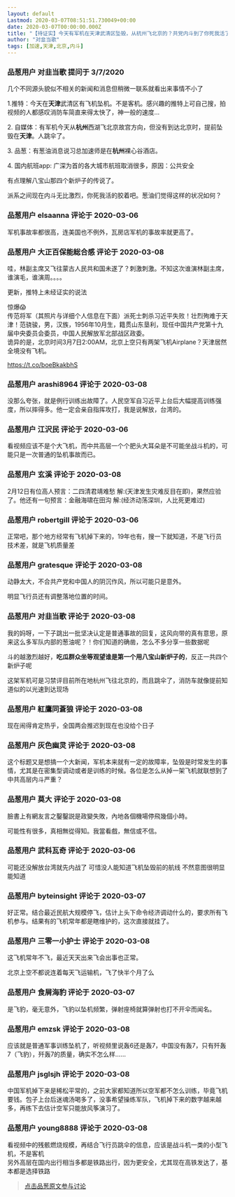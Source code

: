 ```yaml
---
layout: default
Lastmod: 2020-03-07T08:51:51.730049+00:00
date: 2020-03-07T00:00:00.000Z
title: "【待证实】今天有军机在天津武清区坠毁，从杭州飞北京的？共党内斗到了你死我活了吗？"
author: "对韭当歌"
tags: [加速,天津,北京,内斗]
---
```



### 品葱用户 **对韭当歌** 提问于 3/7/2020
    
几个不同源头貌似不相关的新闻和消息但稍微一联系就看出来事情不小了  
  
1.推特：今天在**天津**武清区有飞机坠机。不是客机。感兴趣的推特上可自己搜，拍视频的人都感叹消防车简直来得太快了，神一般的速度...  
  
2\. 自媒体：有军机今天从**杭州**西湖飞北京故宫方向，但没有到达北京时，提前坠毁在**天津**。人跳伞了。  
  
3\. 品葱：有葱油消息说习总加速师是在**杭州**裸心谷酒店。  
  
4\. 国内航班app: 广深为首的各大城市航班取消很多，原因：公共安全  
  
有点理解八宝山那四个新炉子的传说了。  
  
派系之间现在内斗无比激烈，你死我活的胶着吧。葱油们觉得这样的状况如何？
    
                

### 品葱用户 **elsaanna** 评论于 2020-03-06
        
军机事故率都很高，连美国也不例外，瓦房店军机的事故率就更高了。
        
                

### 品葱用户 **大正百保能総合感** 评论于 2020-03-08
        
哇，林副主席又飞往蒙古人民共和国未遂了？刺激刺激。不知这次谁演林副主席，谁演毛，谁演周。。。。  
  
更新，推特上未经证实的说法  
  
惊爆😱  
传范将军（其照片与详细个人信息在下面）派死士刺杀习近平失败！壮烈殉难于天津！范骁骏，男，汉族，1956年10月生，籍贯山东垦利，现任中国共产党第十九届中央委员会委员，中国人民解放军北部战区政委。  
诡异的是，北京时间3月7日2:00AM，北京上空只有两架飞机Airplane？天津居然全境没有飞机。   
  
https://t.co/boeBkakbhS
        
                

### 品葱用户 **arashi8964** 评论于 2020-03-08
        
没那么夸张，就是例行训练出故障了。人民空军自习近平上台后大幅提高训练强度，所以摔得多。他一定会亲自指挥攻打，我是说解放，台湾的。
        
                

### 品葱用户 **江沢民** 评论于 2020-03-06
        
看视频应该不是个大飞机，而中共高层一个个肥头大耳朵是不可能坐战斗机的，可能只是一次普通的坠机事故而已。
        
                

### 品葱用户 **玄溪** 评论于 2020-03-08
        
2月12日有位高人预言：二四清君靖难愁 解:(天津发生灾难反目在即)，果然应验了。他还有一句预言：金融海啸在田沟 解:(经济动荡深圳，人比死更难过)
        
                

### 品葱用户 **robertgill** 评论于 2020-03-06
        
正常吧，那个地方经常有飞机掉下来的，19年也有，搜一下就知道，不是飞行员技术差，就是飞机质量差
        
                

### 品葱用户 **gratesque** 评论于 2020-03-08
        
动静太大，不合共产党和中国人的阴沉作风，所以可能只是意外。  
  
明显飞行员还有调整落地位置的时间。
        
                

### 品葱用户 **对韭当歌** 评论于 2020-03-08
        
我的妈呀，一下子跳出一批坚决认定是普通事故的回复，这风向带的真有意思，原来这么多军队内部的葱油呢？！你们知道的确凿，怎么不多分享一些数据呢  
  
斗的越激烈越好，**吃瓜群众坐等观望谁是第一个用八宝山新炉子的**，反正一共四个新炉子呢  
  
这架军机可是习禁评目前所在地杭州飞往北京的，而且跳伞了，消防车就像提前知道似的以光速到达现场
        
                

### 品葱用户 **紅鷹同蒼狼** 评论于 2020-03-08
        
现在闹得肯定热乎，全国两会推迟到现在也没给个日子
        
                

### 品葱用户 **灰色幽灵** 评论于 2020-03-08
        
这个标题又是想搞一个大新闻，军机本来就有一定的故障率，坠毁是时常发生的事情，尤其是在密集型调动或者是训练的时候。各位是怎么从掉一架飞机就联想到了中共高层内斗严重？
        
                

### 品葱用户 **莫大** 评论于 2020-03-08
        
臉書上有網友言之鑿鑿説是政變失敗，內地各個機場停飛幾個小時。  
  
可能性有很多，真相無從得知。我當看戲，無信或不信。
        
                

### 品葱用户 **武科瓦奇** 评论于 2020-03-06
        
可能还没解放台湾就先内战了 可惜没人能知道飞机坠毁前的航线 不然意图很明显能知道
        
                

### 品葱用户 **byteinsight** 评论于 2020-03-07
        
好正常。结合最近民航大规模停飞，估计上头下命令经济调动什么的，要求所有飞机参与。结果有的飞机常年都是瞎维护的，这次直接就挂了。
        
                

### 品葱用户 **三零一小护士** 评论于 2020-03-08
        
这飞机常年不飞，最近天天出来飞会出事也正常。  
  
北京上空不都说连着每天飞运输机，飞了快半个月了么
        
                

### 品葱用户 **食屑海豹** 评论于 2020-03-07
        
是飞豹，毫无意外，飞豹以坠机频繁，弹射座椅就算弹射也打不开伞而闻名。
        
                

### 品葱用户 **emzsk** 评论于 2020-03-08
        
应该就是普通军事训练坠机了，听视频里说轰6还是轰7，中国没有轰7，只有歼轰7（飞豹），歼轰7的质量，确实不怎么样……
        
                

### 品葱用户 **jsglsjh** 评论于 2020-03-08
        
中国军机掉下来是稀松平常的，之前大家都知道所以空军都不怎么训练，毕竟飞机要钱。包子上台后迷魂汤喝多了，没事希望操练军队，飞机掉下来的数字越来越多，再练下去估计空军只能放风筝演习了。
        
                

### 品葱用户 **young8888** 评论于 2020-03-08
        
看视频中的残骸燃烧规模，再结合飞行员跳伞的信息，应该是战斗机一类的小型飞机，不是客机  
另外高层在国内出行相当多都是铁路出行，因为更安全，尤其现在高铁发达了，基本都是选择铁路
        
                





> [点击品葱原文参与讨论](https://pincong.rocks/question/20413)

